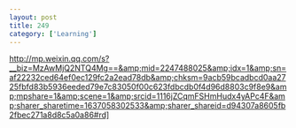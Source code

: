 ```yaml
---
layout: post
title: 249
category: ['Learning']
---
```


http://mp.weixin.qq.com/s?__biz=MzAwMjQ2NTQ4Mg==&amp;mid=2247488025&amp;idx=1&amp;sn=af22232ced64ef0ec129fc2a2ead78db&amp;chksm=9acb59bcadbcd0aa2725fbfd83b5936eeded79e7c83050f00c623fdbcdb0f4d96d8803c9f8e9&amp;mpshare=1&amp;scene=1&amp;srcid=1116jZCqmFSHmHudx4yAPc4F&amp;sharer_sharetime=1637058302533&amp;sharer_shareid=d94307a8605fb2fbec271a8d8c5a0a86#rd]


